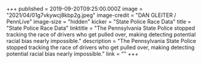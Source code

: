 +++
published = 2019-09-20T09:25:00.000Z
image = "2021/04/01g7vkywcj8kbp2g.jpeg"
image-credit = "DAN GLEITER / PennLive"
image-size = "hidden"
kicker = "State Police Race Data"
title = "State Police Race Data"
linktitle = "The Pennsylvania State Police stopped tracking the race of drivers who get pulled over, making detecting potential racial bias nearly impossible."
description = "The Pennsylvania State Police stopped tracking the race of drivers who get pulled over, making detecting potential racial bias nearly impossible."
link = ""
+++
